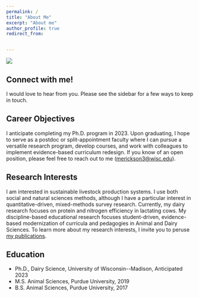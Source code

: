 ```yaml
---
permalink: /
title: "About Me"
excerpt: "About me"
author_profile: true
redirect_from: 


---
```


![]('MG_Erickson_Photo_Cows.jpg')

Connect with me!
-----
I would love to hear from you. Please see the sidebar for a few ways to keep in touch. 

Career Objectives
-----
I anticipate completing my Ph.D. program in 2023. Upon graduating, I hope to serve as a postdoc or split-appointment faculty where I can pursue a versatile research program, develop courses, and work with colleagues to implement evidence-based curriculum redesign. If you know of an open position, please feel free to reach out to me (merickson3@wisc.edu).

Research Interests
-----
I am interested in sustainable livestock production systems. I use both social and natural sciences methods, although I have a particular interest in quantitative-driven, mixed-methods survey research. Currently, my dairy research focuses on protein and nitrogen efficiency in lactating cows. My discipline-based educational research focuses student-driven, evidence-based modernization of curricula and pedagogies in Animal and Dairy Sciences. To learn more about my research interests, I invite you to peruse [my publications](https://merickson3.github.io/publications/).

Education
-----
- Ph.D., Dairy Science, University of Wisconsin--Madison, Anticipated 2023
- M.S. Animal Sciences, Purdue University, 2019
- B.S. Animal Sciences, Purdue University, 2017
